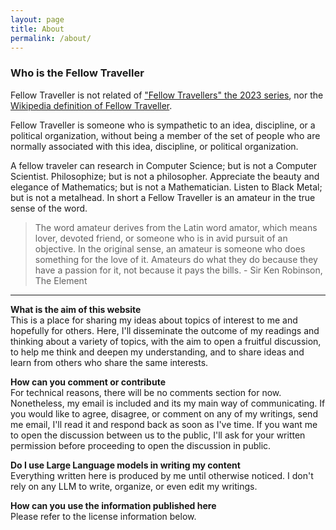 ```yaml
---
layout: page
title: About
permalink: /about/
---
```


### **Who is the Fellow Traveller**<br>
Fellow Traveller is not related of ["Fellow Travellers" the 2023 series](https://www.imdb.com/title/tt15384586/), nor the [Wikipedia definition of Fellow Traveller](https://en.wikipedia.org/wiki/Fellow_traveller).

Fellow Traveller is someone who is sympathetic to an idea, discipline, or a political organization, without being a member of the set of people who are normally associated with this idea, discipline, or political organization.

A fellow traveler can research in Computer Science; but is not a Computer Scientist. Philosophize; but is not a philosopher. Appreciate the beauty and elegance of Mathematics; but is not a Mathematician. Listen to Black Metal; but is not a metalhead. In short a Fellow Traveller is an amateur in the true sense of the word. 
> The word amateur derives from the Latin word amator, which means lover, devoted friend, or someone who is in avid pursuit of an objective. In the original sense, an amateur is someone who does something for the love of it. Amateurs do what they do because they have a passion for it, not because it pays the bills. - Sir Ken Robinson, The Element

---
**What is the aim of this website**<br>
This is a place for sharing my ideas about topics of interest to me and hopefully for others. 
Here, I'll disseminate the outcome of my readings and thinking about a variety of topics, with the aim to open a fruitful discussion, to help me think and deepen my understanding, and to share ideas and learn from others who share the same interests.

**How can you comment or contribute**<br>
For technical reasons, there will be no comments section for now. Nonetheless, my email is included and its my main way of communicating. If you would like to agree, disagree, or comment on any of my writings, send me email, I'll read it and respond back as soon as I've time. If you want me to open the discussion between us to the public, I'll ask for your written permission before proceeding to open the discussion in public. 

**Do I use Large Language models in writing my content**<br>
Everything written here is produced by me until otherwise noticed. I don't rely on any LLM to write, organize, or even edit my writings.

**How can you use the information published here**<br>
Please refer to the license information below.